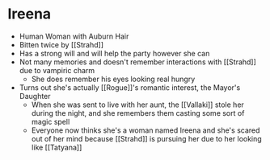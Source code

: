 # Ireena
* Human Woman with Auburn Hair
* Bitten twice by [[Strahd]]
* Has a strong will and will help the party however she can
* Not many memories and doesn't remember interactions with [[Strahd]] due to vampiric charm
  * She does remember his eyes looking real hungry
 * Turns out she's actually [[Rogue]]'s romantic interest, the Mayor's Daughter
   * When she was sent to live with her aunt, the [[Vallaki]] stole her during the night, and she remembers them casting some sort of magic spell
   * Everyone now thinks she's a woman named Ireena and she's scared out of her mind because [[Strahd]] is pursuing her due to her looking like [[Tatyana]]